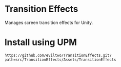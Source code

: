# Transition Effects
Manages screen transition effects for Unity.

# Install using UPM
```
https://github.com/eviltwo/TransitionEffects.git?path=src/TransitionEffects/Assets/TransitionEffects
```
